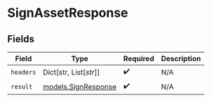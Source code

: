 # SignAssetResponse


## Fields

| Field                                            | Type                                             | Required                                         | Description                                      |
| ------------------------------------------------ | ------------------------------------------------ | ------------------------------------------------ | ------------------------------------------------ |
| `headers`                                        | Dict[str, List[*str*]]                           | :heavy_check_mark:                               | N/A                                              |
| `result`                                         | [models.SignResponse](../models/signresponse.md) | :heavy_check_mark:                               | N/A                                              |